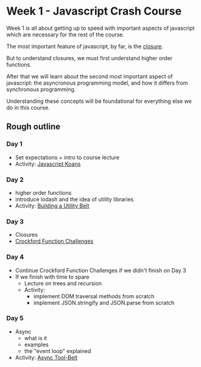 # Week 1 - Javascript Crash Course

Week 1 is all about getting up to speed with important aspects of javascript which are necessary for the rest of the course.

The most important feature of javascript, by far, is the [closure](https://en.wikipedia.org/wiki/Closure_(computer_programming)).

But to understand closures, we must first understand higher order functions.

After that we will learn about the second most important aspect of javascript: the asyncronous programming model, and how it differs from synchronous programming.

Understanding these concepts will be foundational for everything else we do in this course.

## Rough outline

### Day 1

* Set expectations + intro to course lecture
* Activity: [Javascript Koans](./koans.md)


### Day 2

* higher order functions
* introduce lodash and the idea of utility libraries
* Activity: [Building a Utility Belt](https://github.com/PdxCodeGuild/bat-belt)

### Day 3

* Closures
* [Crockford Function Challenges](https://github.com/evanhackett/crockford-function-challenges)

### Day 4

* Continue Crockford Function Challenges if we didn't finish on Day 3
* If we finish with time to spare
  * Lecture on trees and recursion
  * Activity: 
    * implement DOM traversal methods from scratch
    * implement JSON.stringify and JSON.parse from scratch

### Day 5

* Async
  * what is it
  * examples
  * the "event loop" explained
* Activity: [Async Tool-Belt](https://github.com/PdxCodeGuild/async-workshop)
